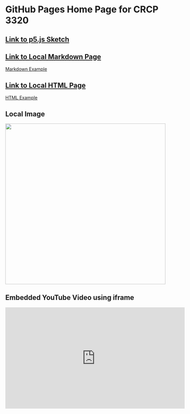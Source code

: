 # GitHub Pages Home Page for CRCP 3320

## [Link to p5.js Sketch](./sketches/p5-example/index.html)

<!-- relative path to a markdown file -->
## [Link to Local Markdown Page](./markdown/markdown-example.md)

[Markdown Example](./markdown/markdown-example.md)

<!-- relative path to an HMTL file -->
## [Link to Local HTML Page](./html/html-example.html)

[HTML Example](./html/html-example.html)

<!-- relative path to an image -->
## Local Image

<img src="./images/background-1" width="500" height="500" />

<!-- video embedding with iframe -->
## Embedded YouTube Video using iframe

<iframe width="560" height="315" src="https://www.youtube.com/embed/TUVcZfQe-Kw" title="YouTube video player" frameborder="0" allow="accelerometer; autoplay; clipboard-write; encrypted-media; gyroscope; picture-in-picture; web-share" allowfullscreen></iframe>
